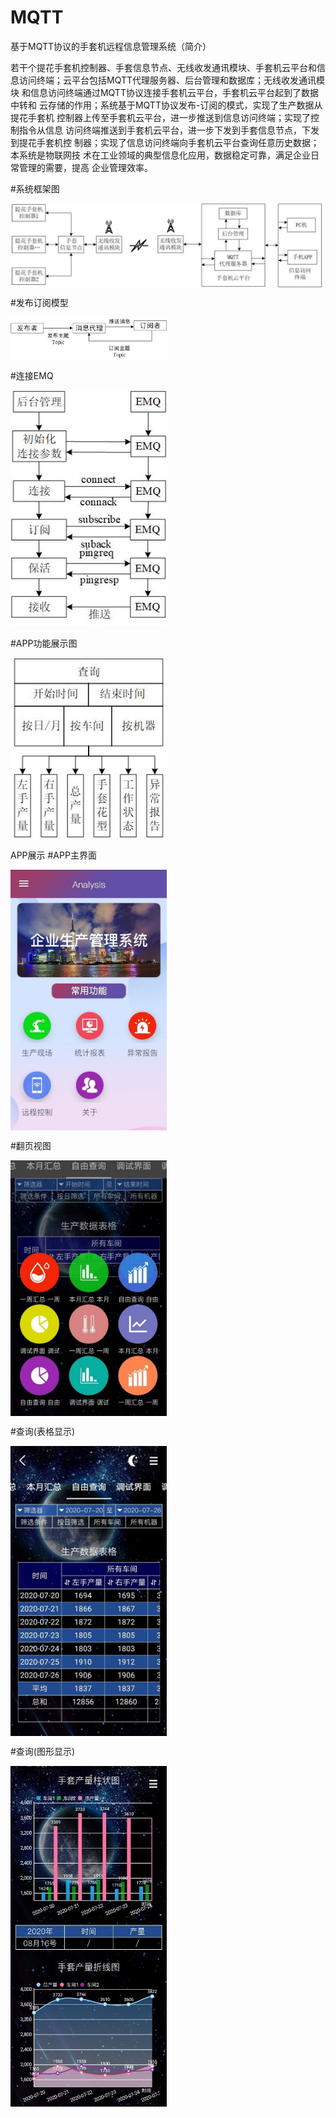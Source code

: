 # MQTT
基于MQTT协议的手套机远程信息管理系统（简介）

若干个提花手套机控制器、手套信息节点、无线收发通讯模块、手套机云平台和信
息访问终端；云平台包括MQTT代理服务器、后台管理和数据库；无线收发通讯模块
和信息访问终端通过MQTT协议连接手套机云平台，手套机云平台起到了数据中转和
云存储的作用；系统基于MQTT协议发布-订阅的模式，实现了生产数据从提花手套机
控制器上传至手套机云平台，进一步推送到信息访问终端；实现了控制指令从信息
访问终端推送到手套机云平台，进一步下发到手套信息节点，下发到提花手套机控
制器；实现了信息访问终端向手套机云平台查询任意历史数据；本系统是物联网技
术在工业领域的典型信息化应用，数据稳定可靠，满足企业日常管理的需要，提高
企业管理效率。

  
  
#系统框架图

<img src="https://github.com/Novak666/MQTT/blob/master/images/%E7%B3%BB%E7%BB%9F%E6%A1%86%E6%9E%B6%E5%9B%BE.jpg" width = "500" height = "" alt="" align=center />

  
  
#发布订阅模型

<img src="https://github.com/Novak666/MQTT/blob/master/images/%E5%8F%91%E5%B8%83%E8%AE%A2%E9%98%85%E6%A8%A1%E5%9E%8B.jpg" width = "250" height = "" alt="" align=center />

  
  
#连接EMQ

<img src="https://github.com/Novak666/MQTT/blob/master/images/%E8%BF%9E%E6%8E%A5EMQ.jpg" width = "250"/>

  
  
#APP功能展示图

<img src="https://github.com/Novak666/MQTT/blob/master/images/APP%E5%8A%9F%E8%83%BD%E5%B1%95%E7%A4%BA%E5%9B%BE.jpg" width = "250"/>

  
  
APP展示
#APP主界面

<img src="https://github.com/Novak666/MQTT/blob/master/images/APP%E4%B8%BB%E7%95%8C%E9%9D%A2.jpg" width = "250" height = "" alt="" align=center />

  
  
#翻页视图

<img src="https://github.com/Novak666/MQTT/blob/master/images/%E7%BF%BB%E9%A1%B5%E8%A7%86%E5%9B%BE.jpg" width = "250" height = "" alt="" align=center />

  
  
#查询(表格显示)

<img src="https://github.com/Novak666/MQTT/blob/master/images/%E6%9F%A5%E8%AF%A2(%E8%A1%A8%E6%A0%BC%E6%98%BE%E7%A4%BA).jpg" width = "250" height = "" alt="" align=center />

  
  
#查询(图形显示)

<img src="https://github.com/Novak666/MQTT/blob/master/images/%E6%9F%A5%E8%AF%A2(%E5%9B%BE%E5%BD%A2%E6%98%BE%E7%A4%BA).jpg" width = "250" height = "" alt="" align=center />

